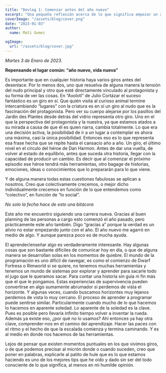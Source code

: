 ```yaml
---
title: "Devlog 1: Comenzar antes del año nuevo"
excerpt: "Una pequeña reflexión acerca de lo que significa empezar un año. Remover un poco los clichés sin perder cuidado al peso que tienen en nuestros imaginarios."
coverImage: "/assets/blog/cover.png"
date: "2023-01-03"
author:
  name: Mati Gomez

ogImage:
  url: "/assets/blog/cover.jpg"
---
```



*Martes 3 de Enero de 2023.*

**Repensando el lugar común: “año nuevo, vida nueva”**

Es importante que en cualquier historia haya varios giros antes del desenlace. Por lo menos dos, uno que resuelva de alguna manera la tensión del nudo principal y otro que esté directamente vinculado al protagonista y su forma de ver las cosas. En “Axolotl” de Julio Cortázar el suceso fantástico es un giro en sí. Que quién visita al curioso animal termine intercambiando “lugares” con la criatura es en sí un giro al nudo que es la fascinación del protagonista. Pero ver su cuerpo alejarse por los pasillos del Jardin des Plantes desde detrás del vidrio representa otro giro. Uno en el que la perspectiva del protagonista y la nuestra, ya que estamos atados a su mirada a causa de que él es quien narra, cambia totalmente. Lo que era una decisión activa, la posibilidad de ir a un lugar a contemplar es ahora una máxima, casi la única posibilidad. Entonces eso es lo que representa esa frase hecha que se repite hasta el cansacio año a año. Un giro, el último nivel en el círculo del héroe de Dan Harmon. Antes de dar una vuelta, de volver al estado de equilibrio, antes que suceda otra historia, llegar con la capacidad de producir un cambio. Es decir que al comenzar el próximo episodio ese héroe tendrá más herramientas, otro bagage de historias, emociones, ideas o conocimientos que lo prepararán para lo que viene. 

Y de alguna manera todas estas cuestiones fabulosas se aplican a nosotros. Creo que colectivamente crecemos, o mejor dicho individualmente crecemos en función de lo que entendemos como “colectivo”, en función de “lo social”. 

*No solo la fecha hace de esto una bitácora* 

Este año me encuentro siguiendo una carrera nueva. Gracias al buen planning de las personas a cargo esto comenzó el año pasado, pero prácticamente este año también. Digo “gracias a” porque la verdad es un alivio no estar empezando junto con el año. El año nuevo me agarró en medio de algo. Y aunque parezca poco es de mucha ayuda. 

El aprender/enseñar algo es verdaderamente interesante. Hay algunas cosas que son bastante difíciles de comunicar hoy en día, o que de alguna manera se desarrollan solas en los momentos de quiebre. El mundo de la programación es uno difícil de navegar, es como el comienzo de Dwarf Fortress o Rimworld si se quiere, no tenemos muchas herramientas y tenemos un mundo de sistemas por explorar y aprender para sacarle todo el jugo que le queramos sacar. Para contar una historia sin guia ni fin más que el que le pongamos. Estas experiencias de supervivencia pueden convertirse en algo sumamente abrumador si perdemos de vista el horizonte. Y algunas veces, cuando buscamos horizontes muy lejanos perdemos de vista lo muy cercano. El proceso de aprender a programar puede sentirse similar. Particularmente cuando mucho de lo que hacemos lo hacemos en aparente soledad. Lo aparente de la soledad es la clave. Pues es posible pero llevaría infinito tiempo volver a inventar la rueda. Además ya existe eso, ¿por qué no lo usamos? Ahí entonces ya hay otra clave, comprender-nos en el camino del aprendizaje. Hacer las paces con el ritmo y el hecho de que la escalada comienza y termina caminando. Y es al medio en donde nos hacemos de las herramientas.

Lejos de pensar que existen momentos puntuales en los que vivimos giros, o de que podemos precisar al micrón donde o cuando suceden, creo que poner en palabras, explicarle al patito de hule que es lo que estamos haciendo es uno de los mejores tips que he oído y dado sin ser del todo consciente de lo que significa, al menos en mi humilde opinión.

